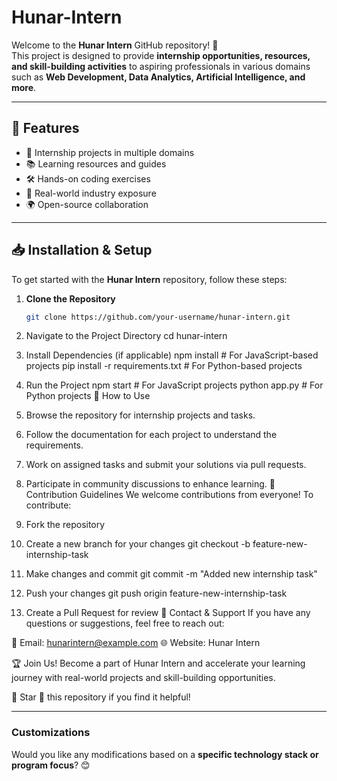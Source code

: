 # Hunar-Intern

Welcome to the **Hunar Intern** GitHub repository! 🚀  
This project is designed to provide **internship opportunities, resources, and skill-building activities** to aspiring professionals in various domains such as **Web Development, Data Analytics, Artificial Intelligence, and more**.

---

## 🌟 Features

- 🎯 Internship projects in multiple domains  
- 📚 Learning resources and guides  
- 🛠 Hands-on coding exercises  
- 🔗 Real-world industry exposure  
- 🌍 Open-source collaboration  

---

## 📥 Installation & Setup

To get started with the **Hunar Intern** repository, follow these steps:

1. **Clone the Repository**  
   ```bash
   git clone https://github.com/your-username/hunar-intern.git
2. Navigate to the Project Directory
cd hunar-intern
3. Install Dependencies (if applicable)
npm install   # For JavaScript-based projects
pip install -r requirements.txt   # For Python-based projects
4. Run the Project
npm start   # For JavaScript projects
python app.py   # For Python projects
📌 How to Use
1. Browse the repository for internship projects and tasks.
2. Follow the documentation for each project to understand the requirements.
3. Work on assigned tasks and submit your solutions via pull requests.
4. Participate in community discussions to enhance learning.
🤝 Contribution Guidelines
We welcome contributions from everyone! To contribute:

1. Fork the repository
2. Create a new branch for your changes
git checkout -b feature-new-internship-task
3. Make changes and commit
git commit -m "Added new internship task"
4. Push your changes
git push origin feature-new-internship-task
5. Create a Pull Request for review
📧 Contact & Support
If you have any questions or suggestions, feel free to reach out:

📩 Email: hunarintern@example.com
🌐 Website: Hunar Intern

🏆 Join Us!
Become a part of Hunar Intern and accelerate your learning journey with real-world projects and skill-building opportunities.

📢 Star 🌟 this repository if you find it helpful!

---

### **Customizations**  
Would you like any modifications based on a **specific technology stack or program focus**? 😊
